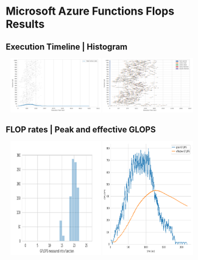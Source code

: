 # Microsoft Azure Functions Flops Results

## Execution Timeline | Histogram
<p align="center">
  <img width="47%" src="1000_histogram.png"></img>
  <img width="47%" src="1000_timeline.png"></img>
</p>

## FLOP rates | Peak and effective GLOPS
<p align="center">
  <img width="47%" height="300" src="1000_rates.png"></img>
  <img width="47%" height="300" src="1000_gflops.png"></img>
</p>
